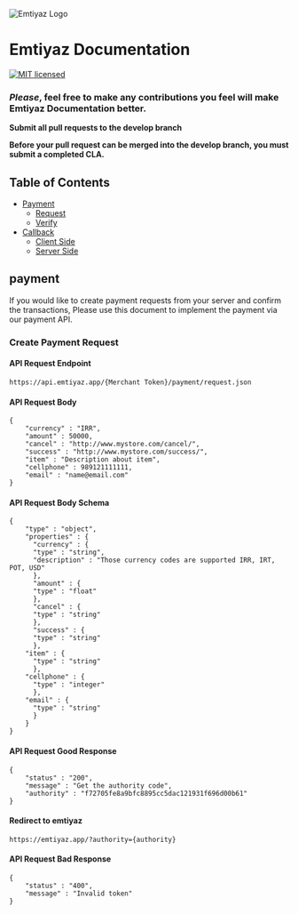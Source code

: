 ![Emtiyaz Logo](https://static.emtiyaz.app/logo/png/logo-color-blacktxt-fa-small.png)

# Emtiyaz Documentation

[![MIT licensed](https://img.shields.io/badge/license-MIT-blue.svg)](./license)

### _Please_, feel free to make any contributions you feel will make Emtiyaz Documentation better.

**Submit all pull requests to the develop branch**

**Before your pull request can be merged into the develop branch, you must submit a completed CLA.**

## Table of Contents

* [Payment](#payment)
	* [Request](#payment-request)
	* [Verify](#payment-verify)
* [Callback](#Callback)
	* [Client Side](#callback-client-side)
	* [Server Side](#callback-server-side)



<a name="payment"></a>
## payment
If you would like to create payment requests from your server and confirm the transactions, Please use this document to implement the payment via our payment API.

### Create Payment Request

#### API Request Endpoint

	https://api.emtiyaz.app/{Merchant Token}/payment/request.json
	

#### API Request Body

	{
		"currency" : "IRR",
		"amount" : 50000,
		"cancel" : "http://www.mystore.com/cancel/",
		"success" : "http://www.mystore.com/success/",
		"item" : "Description about item",
		"cellphone" : 989121111111,
		"email" : "name@email.com"
	}

#### API Request Body Schema

	{
	    "type" : "object",
	    "properties" : {
	      "currency" : {
		  "type" : "string",
		  "description" : "Those currency codes are supported IRR, IRT, POT, USD"
	      },
	      "amount" : {
		  "type" : "float"
	      },
	      "cancel" : {
		  "type" : "string"
	      },
	      "success" : {
		  "type" : "string"
	      },
		"item" : {
		  "type" : "string"
	      },
		"cellphone" : {
		  "type" : "integer"
	      },
		"email" : {
		  "type" : "string"
	      }
	    }
	}
  
#### API Request Good Response
  
	{
		"status" : "200",
		"message" : "Get the authority code",
		"authority" : "f72705fe8a9bfc8895cc5dac121931f696d00b61"
	}

#### Redirect to emtiyaz
	https://emtiyaz.app/?authority={authority}

#### API Request Bad Response

	{
		"status" : "400",
		"message" : "Invalid token"
	}
